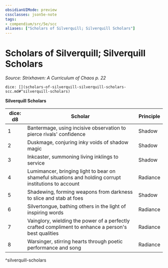 ```yaml
---
obsidianUIMode: preview
cssclasses: json5e-note
tags:
- compendium/src/5e/scc
aliases: ["Scholars of Silverquill; Silverquill Scholars"]
---
```

# Scholars of Silverquill; Silverquill Scholars
*Source: Strixhaven: A Curriculum of Chaos p. 22* 

`dice: [](scholars-of-silverquill-silverquill-scholars-scc.md#^silverquill-scholars)`

**Silverquill Scholars**

| dice: d8 | Scholar | Principle |
|----------|---------|-----------|
| 1 | Bantermage, using incisive observation to pierce rivals' confidence | Shadow |
| 2 | Duskmage, conjuring inky voids of shadow magic | Shadow |
| 3 | Inkcaster, summoning living inklings to service | Shadow |
| 4 | Lumimancer, bringing light to bear on shameful situations and holding corrupt institutions to account | Radiance |
| 5 | Shadewing, forming weapons from darkness to slice and stab at foes | Shadow |
| 6 | Silvertongue, bathing others in the light of inspiring words | Radiance |
| 7 | Vainglory, wielding the power of a perfectly crafted compliment to enhance a person's best qualities | Radiance |
| 8 | Warsinger, stirring hearts through poetic performance and song | Radiance |
^silverquill-scholars